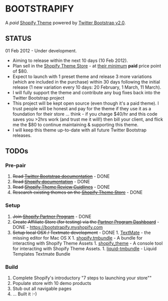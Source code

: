 # BOOTSTRAPIFY
A *paid* [Shopify Theme](http://themes.shopify.com/) powered by [Twitter Bootstrap v2.0](http://twitter.github.com/bootstrap/).

## STATUS
01 Feb 2012 - Under development. 
  - Aiming to release within the next 10 days (10 Feb 2012). 
  - Plan sell in the [Shopify Theme Store](http://themes.shopify.com/) - at [their minimum](http://themes.shopify.com/services/themes/guidelines/) **paid** price point of $80. 
  - Expect to launch with 1 preset theme and release 3 more variations (which are included in the purchase) within 30 days following the initial release (1 new variation every 10 days: 20 February, 1 March, 11 March). 
  - I will fully support the theme and contribute any bug fixes back into the Twitter Bootstrap project
  - This project will be kept open source (even though it's a paid theme). I trust people will be honest and pay for the theme if they use it as a foundation for their store ... think - if you charge $40/hr and this code saves you >2hrs work (and trust me it will!) then bill your client, and flick me the $80 to continue maintaining & supporting this theme.
  - I will keep this theme up-to-date with all future Twitter Bootstrap releases.

## TODOs

### Pre-pair
  1. ~~Read [Twitter Bootstrap documentation](http://twitter.github.com/bootstrap/)~~ - DONE
  1. ~~Read [Shopify documentation](http://wiki.shopify.com/Main_Page)~~ - DONE
  1. ~~Read [Shopify Theme Review Guidlines](http://themes.shopify.com/services/themes/guidelines/)~~ - DONE
  1. ~~Research existing themes on the [Shopify Theme Store](http://themes.shopify.com/)~~ - DONE

### Setup
  1. ~~Join [Shopify Partner Program](http://www.shopify.com/partners)~~ - DONE 
  1. ~~Create Affiliate Store (for testing) via the [Partner Program Dashboard](https://app.shopify.com/services/partners/referrals)~~ - DONE - https://bootstrapify.myshopify.com
  1. ~~Setup local OSX / Textmate development~~ - DONE
    1. [TextMate](http://macromates.com/) - the missing editor for Mac OS X
    1. [shopify.tmbundle](https://github.com/meeech/shopify.tmbundle) - A bundle for interacting with Shopify Theme Assets
    1. [shopify_theme](https://github.com/Shopify/shopify_theme) - A console tool for interacting with Shopify Theme Assets.
    1. [liquid-tmbundle](https://github.com/andrew/liquid-tmbundle) - Liquid Templates Textmate Bundle

### Build
  1. Complete Shopify's introductory "7 steps to launching your store""
  1. Populate store with 10 demo products
  1. Stub out all navigable pages
  1. ... Built it :-)